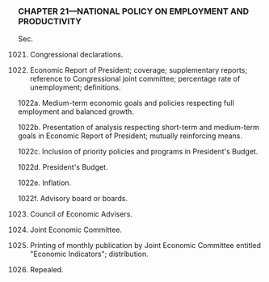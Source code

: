 ### **CHAPTER 21—NATIONAL POLICY ON EMPLOYMENT AND PRODUCTIVITY** ###

Sec.

1021. Congressional declarations.

1022. Economic Report of President; coverage; supplementary reports; reference to Congressional joint committee; percentage rate of unemployment; definitions.

1022a. Medium-term economic goals and policies respecting full employment and balanced growth.

1022b. Presentation of analysis respecting short-term and medium-term goals in Economic Report of President; mutually reinforcing means.

1022c. Inclusion of priority policies and programs in President's Budget.

1022d. President's Budget.

1022e. Inflation.

1022f. Advisory board or boards.

1023. Council of Economic Advisers.

1024. Joint Economic Committee.

1025. Printing of monthly publication by Joint Economic Committee entitled "Economic Indicators"; distribution.

1026. Repealed.